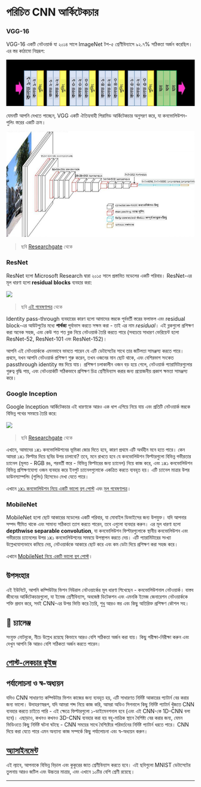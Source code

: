 <!--
CO_OP_TRANSLATOR_METADATA:
{
  "original_hash": "53faab85adfcebd8c10bcd71dc2fa557",
  "translation_date": "2025-09-23T07:45:44+00:00",
  "source_file": "lessons/4-ComputerVision/07-ConvNets/CNN_Architectures.md",
  "language_code": "bn"
}
-->
# পরিচিত CNN আর্কিটেকচার

### VGG-16

VGG-16 একটি নেটওয়ার্ক যা ২০১৪ সালে ImageNet টপ-৫ শ্রেণীবিন্যাসে ৯২.৭% সঠিকতা অর্জন করেছিল। এর স্তর কাঠামো নিম্নরূপ:

![ImageNet Layers](../../../../../translated_images/vgg-16-arch1.d901a5583b3a51baeaab3e768567d921e5d54befa46e1e642616c5458c934028.bn.jpg)

যেমনটি আপনি দেখতে পাচ্ছেন, VGG একটি ঐতিহ্যবাহী পিরামিড আর্কিটেকচার অনুসরণ করে, যা কনভোলিউশন-পুলিং স্তরের একটি ক্রম।

![ImageNet Pyramid](../../../../../translated_images/vgg-16-arch.64ff2137f50dd49fdaa786e3f3a975b3f22615efd13efb19c5d22f12e01451a1.bn.jpg)

> ছবি [Researchgate](https://www.researchgate.net/figure/Vgg16-model-structure-To-get-the-VGG-NIN-model-we-replace-the-2-nd-4-th-6-th-7-th_fig2_335194493) থেকে

### ResNet

ResNet হলো Microsoft Research দ্বারা ২০১৫ সালে প্রস্তাবিত মডেলের একটি পরিবার। ResNet-এর মূল ধারণা হলো **residual blocks** ব্যবহার করা:

<img src="images/resnet-block.png" width="300"/>

> ছবি [এই গবেষণাপত্র](https://arxiv.org/pdf/1512.03385.pdf) থেকে

Identity pass-through ব্যবহারের কারণ হলো আমাদের স্তরকে পূর্ববর্তী স্তরের ফলাফল এবং residual block-এর আউটপুটের মধ্যে **পার্থক্য** পূর্বাভাস করতে সক্ষম করা - তাই এর নাম *residual*। এই ব্লকগুলো প্রশিক্ষণ করা অনেক সহজ, এবং কেউ শত শত ব্লক নিয়ে নেটওয়ার্ক তৈরি করতে পারে (সবচেয়ে সাধারণ ভেরিয়েন্ট হলো ResNet-52, ResNet-101 এবং ResNet-152)।

আপনি এই নেটওয়ার্ককে এমনভাবে ভাবতে পারেন যে এটি ডেটাসেটের সাথে তার জটিলতা সামঞ্জস্য করতে পারে। প্রথমে, যখন আপনি নেটওয়ার্ক প্রশিক্ষণ শুরু করেন, তখন ওজনের মান ছোট থাকে, এবং বেশিরভাগ সংকেত passthrough identity স্তর দিয়ে যায়। প্রশিক্ষণ চলাকালীন ওজন বড় হয়ে গেলে, নেটওয়ার্ক প্যারামিটারগুলোর গুরুত্ব বৃদ্ধি পায়, এবং নেটওয়ার্কটি সঠিকভাবে প্রশিক্ষণ চিত্র শ্রেণীবিন্যাস করার জন্য প্রয়োজনীয় প্রকাশ ক্ষমতা সামঞ্জস্য করে।

### Google Inception

Google Inception আর্কিটেকচার এই ধারণাকে আরও এক ধাপ এগিয়ে নিয়ে যায় এবং প্রতিটি নেটওয়ার্ক স্তরকে বিভিন্ন পথের সমন্বয়ে তৈরি করে:

<img src="images/inception.png" width="400"/>

> ছবি [Researchgate](https://www.researchgate.net/figure/Inception-module-with-dimension-reductions-left-and-schema-for-Inception-ResNet-v1_fig2_355547454) থেকে

এখানে, আমাদের ১x১ কনভোলিউশনের ভূমিকা জোর দিতে হবে, কারণ প্রথমে এটি অর্থহীন মনে হতে পারে। কেন আমরা ১x১ ফিল্টার দিয়ে ছবির উপর চালাবো? তবে, মনে রাখতে হবে যে কনভোলিউশন ফিল্টারগুলো বিভিন্ন গভীরতার চ্যানেল (মূলত - RGB রঙ, পরবর্তী স্তরে - বিভিন্ন ফিল্টারের জন্য চ্যানেল) নিয়ে কাজ করে, এবং ১x১ কনভোলিউশন বিভিন্ন প্রশিক্ষণযোগ্য ওজন ব্যবহার করে ইনপুট চ্যানেলগুলোকে একত্রিত করতে ব্যবহৃত হয়। এটি চ্যানেল মাত্রার উপর ডাউনস্যাম্পলিং (পুলিং) হিসেবেও দেখা যেতে পারে।

এখানে [১x১ কনভোলিউশন নিয়ে একটি ভালো ব্লগ পোস্ট](https://medium.com/analytics-vidhya/talented-mr-1x1-comprehensive-look-at-1x1-convolution-in-deep-learning-f6b355825578) এবং [মূল গবেষণাপত্র](https://arxiv.org/pdf/1312.4400.pdf)।

### MobileNet

MobileNet হলো ছোট আকারের মডেলের একটি পরিবার, যা মোবাইল ডিভাইসের জন্য উপযুক্ত। যদি আপনার সম্পদ সীমিত থাকে এবং সামান্য সঠিকতা ত্যাগ করতে পারেন, তবে এগুলো ব্যবহার করুন। এর মূল ধারণা হলো **depthwise separable convolution**, যা কনভোলিউশন ফিল্টারগুলোকে স্থানীয় কনভোলিউশন এবং গভীরতার চ্যানেলের উপর ১x১ কনভোলিউশনের সমন্বয়ে উপস্থাপন করতে দেয়। এটি প্যারামিটারের সংখ্যা উল্লেখযোগ্যভাবে কমিয়ে দেয়, নেটওয়ার্ককে আকারে ছোট করে এবং কম ডেটা দিয়ে প্রশিক্ষণ করা সহজ করে।

এখানে [MobileNet নিয়ে একটি ভালো ব্লগ পোস্ট](https://medium.com/analytics-vidhya/image-classification-with-mobilenet-cc6fbb2cd470)।

## উপসংহার

এই ইউনিটে, আপনি কম্পিউটার ভিশন নিউরাল নেটওয়ার্কের মূল ধারণা শিখেছেন - কনভোলিউশনাল নেটওয়ার্ক। বাস্তব জীবনের আর্কিটেকচারগুলো, যা ইমেজ শ্রেণীবিন্যাস, অবজেক্ট ডিটেকশন এবং এমনকি ইমেজ জেনারেশন নেটওয়ার্ককে শক্তি প্রদান করে, সবই CNN-এর উপর ভিত্তি করে তৈরি, শুধু আরও স্তর এবং কিছু অতিরিক্ত প্রশিক্ষণ কৌশল সহ।

## 🚀 চ্যালেঞ্জ

সংযুক্ত নোটবুকে, নীচে উল্লেখ রয়েছে কিভাবে আরও বেশি সঠিকতা অর্জন করা যায়। কিছু পরীক্ষা-নিরীক্ষা করুন এবং দেখুন আপনি কি আরও বেশি সঠিকতা অর্জন করতে পারেন।

## [পোস্ট-লেকচার কুইজ](https://ff-quizzes.netlify.app/en/ai/quiz/14)

## পর্যালোচনা ও স্ব-অধ্যয়ন

যদিও CNN সাধারণত কম্পিউটার ভিশন কাজের জন্য ব্যবহৃত হয়, এটি সাধারণত নির্দিষ্ট আকারের প্যাটার্ন বের করার জন্য ভালো। উদাহরণস্বরূপ, যদি আমরা শব্দ নিয়ে কাজ করি, আমরা অডিও সিগনালে কিছু নির্দিষ্ট প্যাটার্ন খুঁজতে CNN ব্যবহার করতে চাইতে পারি - এই ক্ষেত্রে ফিল্টারগুলো ১-ডাইমেনশনাল হবে (এবং এই CNN-কে 1D-CNN বলা হবে)। এছাড়াও, কখনও কখনও 3D-CNN ব্যবহার করা হয় বহু-মাত্রিক স্থানে বৈশিষ্ট্য বের করার জন্য, যেমন ভিডিওতে কিছু নির্দিষ্ট ঘটনা ঘটছে - CNN সময়ের সাথে বৈশিষ্ট্যের পরিবর্তনের নির্দিষ্ট প্যাটার্ন ধরতে পারে। CNN দিয়ে করা যেতে পারে এমন অন্যান্য কাজ সম্পর্কে কিছু পর্যালোচনা এবং স্ব-অধ্যয়ন করুন।

## [অ্যাসাইনমেন্ট](lab/README.md)

এই ল্যাবে, আপনাকে বিভিন্ন বিড়াল এবং কুকুরের জাত শ্রেণীবিন্যাস করতে হবে। এই ছবিগুলো MNIST ডেটাসেটের তুলনায় আরও জটিল এবং উচ্চতর মাত্রার, এবং এখানে ১০টির বেশি শ্রেণী রয়েছে।

---

